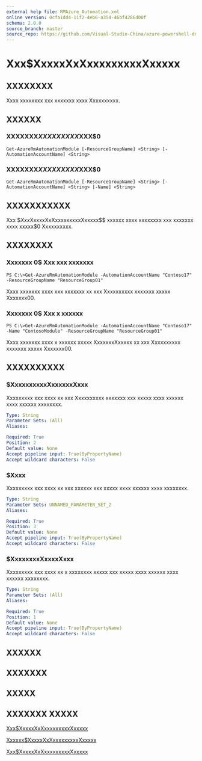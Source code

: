 ```yaml
---
external help file: RMAzure_Automation.xml
online version: 0cfa1dd4-11f2-4eb6-a354-46bf4286d00f
schema: 2.0.0
source_branch: master
source_repo: https://github.com/Visual-Studio-China/azure-powershell-docs-int
---
```


# Xxx$XxxxxXxXxxxxxxxxxXxxxxx
## XXXXXXXX
Xxxx xxxxxxxx xxx xxxxxxx xxxx Xxxxxxxxxx.

## XXXXXX

### XXXXXXX$XXXXXXXXX$XXX$0
```
Get-AzureRmAutomationModule [-ResourceGroupName] <String> [-AutomationAccountName] <String>
```

### XXXXXXX$XXXXXXXXX$XXX$0
```
Get-AzureRmAutomationModule [-ResourceGroupName] <String> [-AutomationAccountName] <String> [-Name] <String>
```

## XXXXXXXXXXX
Xxx $$Xxx$XxxxxXxXxxxxxxxxxXxxxxx$$ xxxxxx xxxx xxxxxxxx xxx xxxxxxx xxxx xxxxx$0 Xxxxxxxxxx.

## XXXXXXXX

### Xxxxxxx 0$ Xxx xxx xxxxxxx
```
PS C:\>Get-AzureRmAutomationModule -AutomationAccountName "Contoso17" -ResourceGroupName "ResourceGroup01"
```

Xxxx xxxxxxx xxxx xxx xxxxxxx xx xxx Xxxxxxxxxx xxxxxxx xxxxx Xxxxxxx00.

### Xxxxxxx 0$ Xxx x xxxxxx
```
PS C:\>Get-AzureRmAutomationModule -AutomationAccountName "Contoso17" -Name "ContosoModule" -ResourceGroupName "ResourceGroup01"
```

Xxxx xxxxxxx xxxx x xxxxxx xxxxx XxxxxxxXxxxxx xx xxx Xxxxxxxxxx xxxxxxx xxxxx Xxxxxxx00.

## XXXXXXXXXX

### $XxxxxxxxxxXxxxxxxXxxx
Xxxxxxxxx xxx xxxx xx xxx Xxxxxxxxxx xxxxxxx xxx xxxxx xxxx xxxxxx xxxx xxxxxx xxxxxxxx.

```yaml
Type: String
Parameter Sets: (All)
Aliases: 

Required: True
Position: 2
Default value: None
Accept pipeline input: True(ByPropertyName)
Accept wildcard characters: False
```

### $Xxxx
Xxxxxxxxx xxx xxxx xx xxx xxxxxx xxx xxxxx xxxx xxxxxx xxxx xxxxxxxx.

```yaml
Type: String
Parameter Sets: UNNAMED_PARAMETER_SET_2
Aliases: 

Required: True
Position: 3
Default value: None
Accept pipeline input: True(ByPropertyName)
Accept wildcard characters: False
```

### $XxxxxxxxXxxxxXxxx
Xxxxxxxxx xxx xxxx xx x xxxxxxxx xxxxx xxx xxxxx xxxx xxxxxx xxxx xxxxxx xxxxxxxx.

```yaml
Type: String
Parameter Sets: (All)
Aliases: 

Required: True
Position: 1
Default value: None
Accept pipeline input: True(ByPropertyName)
Accept wildcard characters: False
```

## XXXXXX

## XXXXXXX

## XXXXX

## XXXXXXX XXXXX

[Xxx$XxxxxXxXxxxxxxxxxXxxxxx](0cfa1dd4-11f2-4eb6-a354-46bf4286d00f)

[Xxxxxx$XxxxxXxXxxxxxxxxxXxxxxx](762b2b43-579b-4869-98f9-882aaf224686)

[Xxx$XxxxxXxXxxxxxxxxxXxxxxx](e47306c4-b17e-4651-8248-eb81ad448a17)


